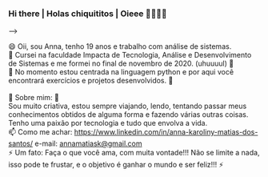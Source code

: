 ### Hi there | Holas chiquititos | Oieee 👋✨✨✨

<!--
**annamatias/annamatias** is a ✨ _special_ ✨ repository because its `README.md` (this file) appears on your GitHub profile.

Here are some ideas to get you started:

- 🔭 I’m currently working on ...
- 🌱 I’m currently learning ...
- 👯 I’m looking to collaborate on ...
- 🤔 I’m looking for help with ...
- 💬 Ask me about ...
- 📫 How to reach me: ...
- 😄 Pronouns: ...
- ⚡ Fun fact: ...

Escolha um idioma: português | español | inglês 

😄 Yo soy Anna, tengo 18 años. </br>
🔭 Estoy trabajando en análisis de sistemas en la multinacional italiana, Engineering del Brasil. 🔭</br>
🌱 Curso en el universidad impacta, análisis y desarrollo de sistemas, que finaliza a finales de este año! 🌱</br>
🌱 El momento estoy centrada en la lenguaje python y aquí tu encontrarás ejercicios e proyectos desarrolados. 🌱</br>
🌱 También estoy viendo shell cript que es muy importante en la área en que trabajo. 🌱</br>
</br>
💬 Sobre mí: 💬</br>
Soy mucho creativa, estoy siempre estudiando, leyendo y viajando. Yo admito que tengo un enamorado por tecnología y medicina jajaja, por cuenta de ello estoy trabajando en un proyecto científico que combina IA con salud.</br>
</br>
📫 Como encontrarme heuehuehueh:</br>
https://www.linkedin.com/in/anna-karoliny-matias-dos-santos/  e-mail: annamatiask@gmail.com
</br>
</br>
⚡ Un hecho: yo viajo en la mayonesa hahahahha ⚡
<!--🔭 Trabalho na multinaciona italiana, Engineering do Brasil. 🔭</br>-->
-->

😄 Oii, sou Anna, tenho 19 anos e trabalho com análise de sistemas.</br>
🌱 Cursei na faculdade Impacta de Tecnologia, Análise e Desenvolvimento de Sistemas e me formei no final de novembro de 2020. (uhuuuul) 🌱</br>
🌱 No momento estou centrada na linguagem python e por aqui você encontrará exercícios e projetos desenvolvidos. 🌱</br>
</br>
💬 Sobre mim: 💬</br>
Sou muito criativa, estou sempre viajando, lendo, tentando passar meus conhecimentos obtidos de alguma forma e fazendo várias outras coisas. Tenho uma paixão por tecnologia e tudo que envolva a vida.
</br> 
📫 Como me achar: 
https://www.linkedin.com/in/anna-karoliny-matias-dos-santos/  e-mail: annamatiask@gmail.com
</br>
⚡ Um fato: Faça o que você ama, com muita vontade!!! Não se limite a nada, isso pode te frustar, e o objetivo é ganhar o mundo e ser feliz!!! ⚡
